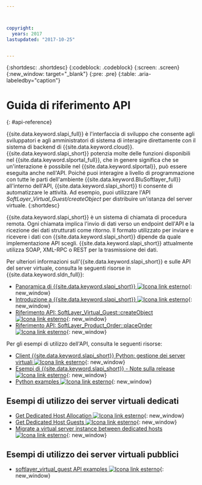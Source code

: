 ```yaml
---



copyright:
  years: 2017
lastupdated: "2017-10-25"


---
```


{:shortdesc: .shortdesc}
{:codeblock: .codeblock}
{:screen: .screen}
{:new_window: target="_blank"}
{:pre: .pre}
{:table: .aria-labeledby="caption"}

# Guida di riferimento API
{: #api-reference} 

{{site.data.keyword.slapi_full}} è l'interfaccia di sviluppo che consente agli sviluppatori e agli amministratori di sistema di interagire direttamente con il sistema di backend di {{site.data.keyword.cloud}}. {{site.data.keyword.slapi_short}} potenzia molte delle funzioni disponibili nel {{site.data.keyword.slportal_full}}, che in genere significa che se un'interazione è possibile nel {{site.data.keyword.slportal}}, può essere eseguita anche nell'API. Poiché puoi interagire a livello di programmazione con tutte le parti dell'ambiente {{site.data.keyword.BluSoftlayer_full}} all'interno dell'API, {{site.data.keyword.slapi_short}} ti consente di automatizzare le attività. Ad esempio, puoi utilizzare l'API *SoftLayer_Virtual_Guest/createObject* per distribuire un'istanza del server virtuale.
{:shortdesc}

{{site.data.keyword.slapi_short}} è un sistema di chiamata di procedura remota. Ogni chiamata implica l'invio di dati verso un endpoint dell'API e la ricezione dei dati strutturati come ritorno. Il formato utilizzato per inviare e ricevere i dati con {{site.data.keyword.slapi_short}} dipende da quale implementazione API scegli. {{site.data.keyword.slapi_short}} attualmente utilizza SOAP, XML-RPC o REST per la trasmissione dei dati.

Per ulteriori informazioni sull'{{site.data.keyword.slapi_short}} e sulle API del server virtuale, consulta le seguenti risorse in {{site.data.keyword.sldn_full}}:
* [Panoramica di {{site.data.keyword.slapi_short}} ![Icona link esterno](../icons/launch-glyph.svg "Icona link esterno")](https://sldn.softlayer.com/article/softlayer-api-overview){: new_window} 
* [Introduzione a {{site.data.keyword.slapi_short}} ![Icona link esterno](../icons/launch-glyph.svg "Icona link esterno")](http://sldn.softlayer.com/article/getting-started){: new_window}
* [Riferimento API: SoftLayer_Virtual_Guest::createObject ![Icona link esterno](../icons/launch-glyph.svg "Icona link esterno")](http://sldn.softlayer.com/reference/services/softlayer_virtual_guest/createobject){: new_window}
* [Riferimento API: SoftLayer_Product_Order::placeOrder ![Icona link esterno](../icons/launch-glyph.svg "Icona link esterno")](http://sldn.softlayer.com/reference/services/SoftLayer_Product_Order/placeOrder){: new_window}

Per gli esempi di utilizzo dell'API, consulta le seguenti risorse:
* [Client {{site.data.keyword.slapi_short}} Python: gestione dei server virtuali ![Icona link esterno](../icons/launch-glyph.svg "Icona link esterno")](http://softlayer-python.readthedocs.io/en/latest/cli/vs.html){: new_window}
* [Esempi di {{site.data.keyword.slapi_short}} - Note sulla release ![Icona link esterno](../icons/launch-glyph.svg "Icona link esterno")](https://softlayer.github.io/){: new_window}
* [Python examples ![Icona link esterno](../icons/launch-glyph.svg "Icona link esterno")](https://softlayer.github.io/python/){: new_window}

## Esempi di utilizzo dei server virtuali dedicati
* [Get Dedicated Host Allocation ![Icona link esterno](../icons/launch-glyph.svg "Icona link esterno")](https://softlayer.github.io/python/getdedihostallocation/){: new_window}
* [Get Dedicated Host Guests ![Icona link esterno](../icons/launch-glyph.svg "Icona link esterno")](https://softlayer.github.io/python/getdedicatedhostguests/){: new_window}
* [Migrate a virtual server instance between dedicated hosts ![Icona link esterno](../icons/launch-glyph.svg "Icona link esterno")](https://softlayer.github.io/python/migratededicatedinstance/){: new_window}

## Esempi di utilizzo dei server virtuali pubblici
* [softlayer_virtual_guest API examples ![Icona link esterno](../icons/launch-glyph.svg "Icona link esterno")](https://softlayer.github.io/classes/softlayer_virtual_guest/){: new_window}
